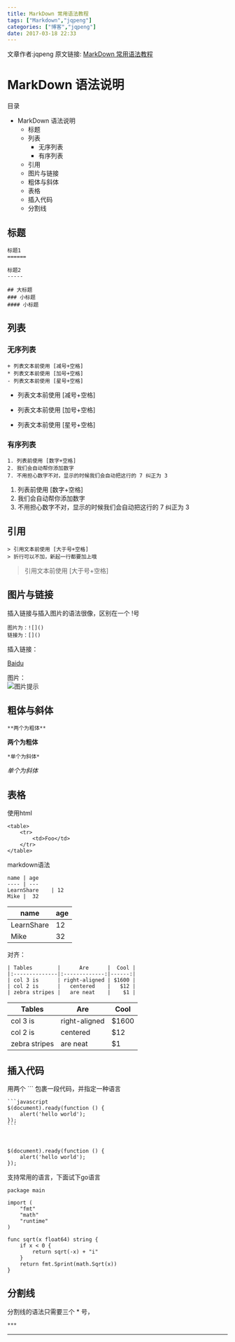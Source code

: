 ```yaml
---
title: MarkDown 常用语法教程
tags: ["Markdown","jqpeng"]
categories: ["博客","jqpeng"]
date: 2017-03-18 22:33
---
```

文章作者:jqpeng
原文链接: [MarkDown 常用语法教程](https://www.cnblogs.com/xiaoqi/p/6576517.html)

# MarkDown 语法说明




目录

- MarkDown 语法说明
    - 标题
    - 列表
        - 无序列表
        - 有序列表
    - 引用
    - 图片与链接
    - 粗体与斜体
    - 表格
    - 插入代码
    - 分割线





## 标题


    标题1
    ======
    
    标题2
    -----
    
    ## 大标题
    ### 小标题 
    #### 小标题 


## 列表

### 无序列表


    + 列表文本前使用 [减号+空格]
    * 列表文本前使用 [加号+空格]
    - 列表文本前使用 [星号+空格]


- 列表文本前使用 [减号+空格]


- 列表文本前使用 [加号+空格]


- 列表文本前使用 [星号+空格]


### 有序列表


    1. 列表前使用 [数字+空格]
    2. 我们会自动帮你添加数字
    7. 不用担心数字不对，显示的时候我们会自动把这行的 7 纠正为 3


1. 列表前使用 [数字+空格]
2. 我们会自动帮你添加数字
3. 不用担心数字不对，显示的时候我们会自动把这行的 7 纠正为 3


## 引用


    > 引用文本前使用 [大于号+空格]
    > 折行可以不加，新起一行都要加上哦



> 引用文本前使用 [大于号+空格]


## 图片与链接

插入链接与插入图片的语法很像，区别在一个 !号


    图片为：![]()
    链接为：[]()


插入链接：

[Baidu](http://baidu.com)

图片：  
![图片提示](http://ww2.sinaimg.cn/large/6aee7dbbgw1efffa67voyj20ix0ctq3n.jpg)

## 粗体与斜体


    **两个为粗体**


**两个为粗体**


    *单个为斜体*


*单个为斜体*

## 表格

使用html


    <table>
        <tr>
            <td>Foo</td>
        </tr>
    </table>


markdown语法


    name | age
    ---- | ---
    LearnShare    | 12
    Mike |  32



| name | age |
| --- | --- |
| LearnShare | 12 |
| Mike | 32 |


对齐：


    | Tables        |      Are      |  Cool |
    |:--------------|:-------------:|------:|
    | col 3 is      | right-aligned | $1600 |
    | col 2 is      |   centered    |   $12 |
    | zebra stripes |   are neat    |    $1 |



| Tables | Are | Cool |
| --- | --- | --- |
| col 3 is | right-aligned | $1600 |
| col 2 is | centered | $12 |
| zebra stripes | are neat | $1 |


## 插入代码

用两个 ``` 包裹一段代码，并指定一种语言


    ```javascript
    $(document).ready(function () {
        alert('hello world');
    });
    ```



    $(document).ready(function () {
        alert('hello world');
    });


支持常用的语言，下面试下go语言


    package main
    
    import (
        "fmt"
        "math"
        "runtime"
    )
    
    func sqrt(x float64) string {
        if x < 0 {
            return sqrt(-x) + "i"
        }
        return fmt.Sprint(math.Sqrt(x))
    } 


## 分割线

分割线的语法只需要三个 \* 号，


    ***


* * *

